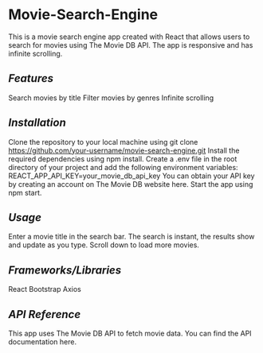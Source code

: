 # Movie-Search-Engine
This is a movie search engine app created with React that allows users to search for movies using The Movie DB API. The app is responsive and has infinite scrolling.
## *Features*
Search movies by title
Filter movies by genres
Infinite scrolling
## *Installation*
Clone the repository to your local machine using git clone https://github.com/your-username/movie-search-engine.git
Install the required dependencies using npm install.
Create a .env file in the root directory of your project and add the following environment variables: REACT_APP_API_KEY=your_movie_db_api_key
You can obtain your API key by creating an account on The Movie DB website here.
Start the app using npm start.
## *Usage*
Enter a movie title in the search bar. The search is instant, the results show and update as you type.
Scroll down to load more movies.
## *Frameworks/Libraries*
React
Bootstrap
Axios
## *API Reference*
This app uses The Movie DB API to fetch movie data. You can find the API documentation here.



